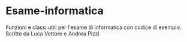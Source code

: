 # Esame-informatica
Funzioni e classi utili per l'esame di informatica con codice di esempio. Scritte da Luca Vettore e Andrea Pizzi
